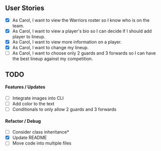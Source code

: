 ## User Stories

- [x] As Carol, I want to view the Warriors roster so I know who is on the team.
- [x] As Carol, I want to view a player's bio so I can decide if I should add player to lineup.
- [x] As Carol, I want to view more information on a player.
- [x] As Carol, I want to change my lineup.
- [ ] As Carol, I want to choose only 2 guards and 3 forwards so I can have the best lineup against my competition.

## TODO

#### Features / Updates
- [ ] Integrate images into CLI
- [ ] Add color to the text
- [ ] Conditionals to only allow 2 guards and 3 forwards

#### Refactor / Debug
- [ ] Consider class inheritance*
- [x] Update README
- [ ] Move code into multiple files
